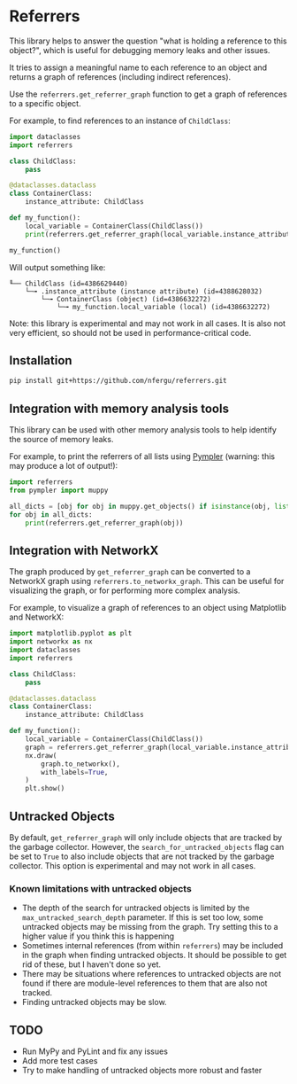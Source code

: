 # Referrers

This library helps to answer the question "what is holding a reference to this object?",
which is useful for debugging memory leaks and other issues.

It tries to assign a meaningful name to each reference to an object and returns a graph
of references (including indirect references).

Use the `referrers.get_referrer_graph` function to get a graph of references to a
specific object.

For example, to find references to an instance of `ChildClass`:

```python
import dataclasses
import referrers

class ChildClass:
    pass

@dataclasses.dataclass
class ContainerClass:
    instance_attribute: ChildClass

def my_function():
    local_variable = ContainerClass(ChildClass())
    print(referrers.get_referrer_graph(local_variable.instance_attribute))

my_function()
```

Will output something like:

```plaintext
╙── ChildClass (id=4386629440)
    └─╼ .instance_attribute (instance attribute) (id=4388628032)
        └─╼ ContainerClass (object) (id=4386632272)
            └─╼ my_function.local_variable (local) (id=4386632272)
```

Note: this library is experimental and may not work in all cases. It is also not very
efficient, so should not be used in performance-critical code.

## Installation

```bash
pip install git+https://github.com/nfergu/referrers.git
```

## Integration with memory analysis tools

This library can be used with other memory analysis tools to help identify the source
of memory leaks.

For example, to print the referrers of all lists using
[Pympler](https://pympler.readthedocs.io/en/latest/) (warning: this may produce a lot of output!):

```python
import referrers
from pympler import muppy

all_dicts = [obj for obj in muppy.get_objects() if isinstance(obj, list)]
for obj in all_dicts:
    print(referrers.get_referrer_graph(obj))
```

## Integration with NetworkX

The graph produced by `get_referrer_graph` can be converted to a NetworkX graph using
`referrers.to_networkx_graph`. This can be useful for visualizing the graph, or for
performing more complex analysis.

For example, to visualize a graph of references to an object using Matplotlib and NetworkX:

```python
import matplotlib.pyplot as plt
import networkx as nx
import dataclasses
import referrers

class ChildClass:
    pass

@dataclasses.dataclass
class ContainerClass:
    instance_attribute: ChildClass

def my_function():
    local_variable = ContainerClass(ChildClass())
    graph = referrers.get_referrer_graph(local_variable.instance_attribute)
    nx.draw(
        graph.to_networkx(),
        with_labels=True,
    )
    plt.show()
```

## Untracked Objects

By default, `get_referrer_graph` will only include objects that are tracked by the garbage
collector. However, the `search_for_untracked_objects` flag can be set to `True` to also
include objects that are not tracked by the garbage collector. This option is experimental
and may not work in all cases.

### Known limitations with untracked objects

* The depth of the search for untracked objects is limited by the `max_untracked_search_depth`
  parameter. If this is set too low, some untracked objects may be missing from the graph.
  Try setting this to a higher value if you think this is happening
* Sometimes internal references (from within `referrers`) may be included in the graph when
  finding untracked objects. It should be possible to get rid of these, but I haven't done
  so yet.
* There may be situations where references to untracked objects are not found if there are
  module-level references to them that are also not tracked.
* Finding untracked objects may be slow.

## TODO

* Run MyPy and PyLint and fix any issues
* Add more test cases
* Try to make handling of untracked objects more robust and faster
